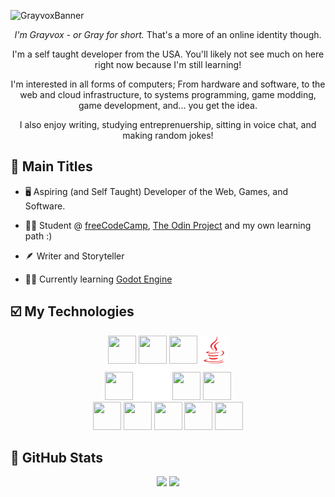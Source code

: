 ![GrayvoxBanner](https://github.com/Grayvox/Grayvox/assets/144566632/12444032-824b-4fe6-b16a-f04a1776e7dd)

<div id="bio">
  <p align="center"><em>I'm Grayvox - or Gray for short.</em> That's a more of an online identity though.</p>
  <p align="center">I'm a self taught developer from the USA. You'll likely not see much on here right now because I'm still learning!</p>
  <p align="center">I'm interested in all forms of computers; From hardware and software, to the web and cloud infrastructure, to systems programming, game modding, game development, and... you get the idea.</p>
  <p align="center">I also enjoy writing, studying entreprenuership, sitting in voice chat, and making random jokes!</p>
</div>

## 📌 Main Titles

- 🖥️ Aspiring (and Self Taught) Developer of the Web, Games, and Software.

- 👨‍🎓 Student @ [freeCodeCamp](https://www.freecodecamp.org/), [The Odin Project](https://www.theodinproject.com) and my own learning path :)

- 🪶 Writer and Storyteller

- 🐱‍💻 Currently learning [Godot Engine](https://godotengine.org/)

## ☑️ My Technologies

<div id="my-technologies" align="center">
  <div id="languages">
    <img height="45" width="45" src="https://cdn.simpleicons.org/html5" />
    <img height="45" width="45" src="https://cdn.simpleicons.org/css3" />
    <img height="45" width="45" src="https://cdn.simpleicons.org/javascript" />
    <img height="45" width="45" src="https://github.com/devicons/devicon/blob/master/icons/java/java-plain.svg" />
  </div>
  <div id="libraries-and-frameworks">
    <img height="45" width="45" src="https://cdn.simpleicons.org/nodedotjs" />
    <img height="55" width="55" src="https://github.com/devicons/devicon/blob/master/icons/discordjs/discordjs-plain.svg" />
    <img height="45" width="45" src="https://cdn.simpleicons.org/jest" />
    <img height="45" width="45" src="https://cdn.simpleicons.org/spigotmc" />
  </div>
  <div id="databases">
    
  </div>
  <div id="game-dev">
    
  </div>
  <div id="editors-and-tools">
    <img height="45" width="45" src="https://cdn.simpleicons.org/git" />
    <img height="45" width="45" src="https://cdn.simpleicons.org/github/white" />
    <img height="45" width="45" src="https://cdn.simpleicons.org/visualstudiocode" />
    <img height="45" width="45" src="https://cdn.simpleicons.org/intellijidea/white" />
    <img height="45" width="45" src="https://cdn.simpleicons.org/wordpress" />
  </div>
  <div id="cloud-and-hosting">
    
  </div>
</div>

## 🎲 GitHub Stats

<div align="center">
  <img height="150" width="auto" src="https://github-readme-stats.vercel.app/api?username=Grayvox&theme=algolia&show_icons=true&hide_border=true&count_private=true">
  <img height="150" width="auto" src="https://github-readme-stats.vercel.app/api/top-langs/?username=Grayvox&theme=algolia&show_icons=true&hide_border=true&layout=compact">
</div>


